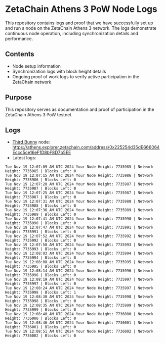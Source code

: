 # ZetaChain Athens 3 PoW Node Logs
This repository contains logs and proof that we have successfully set up and run a node on the ZetaChain Athens 3 network. The logs demonstrate continuous node operation, including synchronization details and performance.

## Contents
- Node setup information
- Synchronization logs with block height details
- Ongoing proof of work logs to verify active participation in the ZetaChain network

## Purpose
This repository serves as documentation and proof of participation in the ZetaChain Athens 3 PoW testnet.

## Logs

- [Third Bunny](https://thirdbunny.xyz/) node: https://athens.explorer.zetachain.com/address/0x225254d35dE666064Eccc5ce16eF1D8bF8D7b5EE
- Latest logs:
```
Tue Nov 19 12:07:09 AM UTC 2024 Your Node Height: 7735985 | Network Height: 7735985 | Blocks Left: 0
Tue Nov 19 12:07:15 AM UTC 2024 Your Node Height: 7735986 | Network Height: 7735986 | Blocks Left: 0
Tue Nov 19 12:07:20 AM UTC 2024 Your Node Height: 7735987 | Network Height: 7735987 | Blocks Left: 0
Tue Nov 19 12:07:25 AM UTC 2024 Your Node Height: 7735987 | Network Height: 7735987 | Blocks Left: 0
Tue Nov 19 12:07:31 AM UTC 2024 Your Node Height: 7735988 | Network Height: 7735988 | Blocks Left: 0
Tue Nov 19 12:07:36 AM UTC 2024 Your Node Height: 7735989 | Network Height: 7735989 | Blocks Left: 0
Tue Nov 19 12:07:41 AM UTC 2024 Your Node Height: 7735990 | Network Height: 7735990 | Blocks Left: 0
Tue Nov 19 12:07:47 AM UTC 2024 Your Node Height: 7735991 | Network Height: 7735991 | Blocks Left: 0
Tue Nov 19 12:07:52 AM UTC 2024 Your Node Height: 7735992 | Network Height: 7735992 | Blocks Left: 0
Tue Nov 19 12:07:58 AM UTC 2024 Your Node Height: 7735993 | Network Height: 7735993 | Blocks Left: 0
Tue Nov 19 12:08:03 AM UTC 2024 Your Node Height: 7735994 | Network Height: 7735994 | Blocks Left: 0
Tue Nov 19 12:08:08 AM UTC 2024 Your Node Height: 7735995 | Network Height: 7735995 | Blocks Left: 0
Tue Nov 19 12:08:14 AM UTC 2024 Your Node Height: 7735996 | Network Height: 7735996 | Blocks Left: 0
Tue Nov 19 12:08:19 AM UTC 2024 Your Node Height: 7735997 | Network Height: 7735997 | Blocks Left: 0
Tue Nov 19 12:08:24 AM UTC 2024 Your Node Height: 7735997 | Network Height: 7735998 | Blocks Left: 1
Tue Nov 19 12:08:30 AM UTC 2024 Your Node Height: 7735998 | Network Height: 7735998 | Blocks Left: 0
Tue Nov 19 12:08:35 AM UTC 2024 Your Node Height: 7735999 | Network Height: 7735999 | Blocks Left: 0
Tue Nov 19 12:08:40 AM UTC 2024 Your Node Height: 7736000 | Network Height: 7736000 | Blocks Left: 0
Tue Nov 19 12:08:46 AM UTC 2024 Your Node Height: 7736001 | Network Height: 7736001 | Blocks Left: 0
Tue Nov 19 12:08:51 AM UTC 2024 Your Node Height: 7736002 | Network Height: 7736002 | Blocks Left: 0
```
